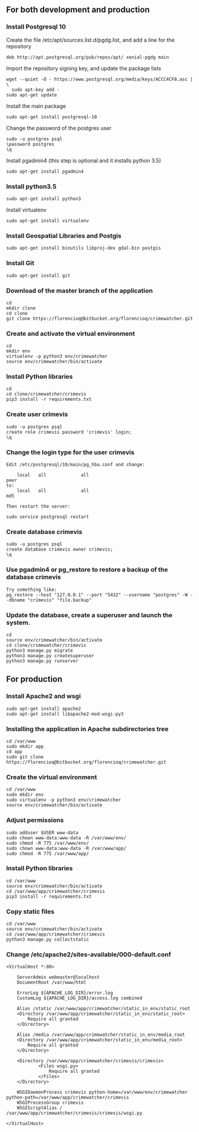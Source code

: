## For both development and production
### Install Postgresql 10

Create the file /etc/apt/sources.list.d/pgdg.list, and add a line for the repository

```
deb http://apt.postgresql.org/pub/repos/apt/ xenial-pgdg main
```

Import the repository signing key, and update the package lists
```
wget --quiet -O - https://www.postgresql.org/media/keys/ACCC4CF8.asc | \
  sudo apt-key add -
sudo apt-get update
```

Install the main package
```
sudo apt-get install postgresql-10
```
Change the password of the postgres user
```
sudo -u postgres psql
\password postgres
\q
```
Install pgadmin4 (this step is optional and it installs python 3.5)
```
sudo apt-get install pgadmin4
```
### Install python3.5
```
sudo apt-get install python3
```
Install virtualenv
```
sudo apt-get install virtualenv
```
### Install Geospatial Libraries and Postgis
```
sudo apt-get install binutils libproj-dev gdal-bin postgis
```
### Install Git
```
sudo apt-get install git
```
### Download of the master branch of the application
```
cd
mkdir clone
cd clone
git clone https://florencioq@bitbucket.org/florencioq/crimewatcher.git
```
### Create and activate the virtual environment
```
cd
mkdir env
virtualenv -p python3 env/crimewatcher
source env/crimewatcher/bin/activate
```
### Install Python libraries
```
cd
cd clone/crimewatcher/crimevis
pip3 install -r requirements.txt
```
### Create user crimevis
```
sudo -u postgres psql
create role crimevis password 'crimevis' login;
\q
```
### Change the login type for the user crimevis
```
Edit /etc/postgresql/10/main/pg_hba.conf and change:

    local   all             all                                     peer
to:
    local   all             all                                     md5

Then restart the server:

sudo service postgresql restart
```
### Create database crimevis
```
sudo -u postgres psql
create database crimevis owner crimevis;
\q
```
### Use pgadmin4 or pg_restore to restore a backup of the database crimevis
```
Try something like:
pg_restore --host "127.0.0.1" --port "5432" --username "postgres" -W --dbname "crimevis" "file.backup"
```
### Update the database, create a superuser and launch the system.
```
cd
source env/crimewatcher/bin/activate
cd clone/crimewatcher/crimevis
python3 manage.py migrate
python3 manage.py createsuperuser
python3 manage.py runserver
```
## For production
### Install Apache2 and wsgi
```
sudo apt-get install apache2
sudo apt-get install libapache2-mod-wsgi-py3 
```
### Installing the application in Apache subdirectories tree
```
cd /var/www
sudo mkdir app
cd app
sudo git clone https://florencioq@bitbucket.org/florencioq/crimewatcher.git
```
### Create the virtual environment
```
cd /var/www
sudo mkdir env
sudo virtualenv -p python3 env/crimewatcher
source env/crimewatcher/bin/activate
```
### Adjust permissions
```
sudo adduser $USER www-data
sudo chown www-data:www-data -R /var/www/env/    
sudo chmod -R 775 /var/www/env/
sudo chown www-data:www-data -R /var/www/app/    
sudo chmod -R 775 /var/www/app/
```
### Install Python libraries
```
cd /var/www
source env/crimewatcher/bin/activate
cd /var/www/app/crimewatcher/crimevis
pip3 install -r requirements.txt
```
### Copy static files
```
cd /var/www
source env/crimewatcher/bin/activate
cd /var/www/app/crimewatcher/crimevis
python3 manage.py collectstatic
```
### Change /etc/apache2/sites-available/000-default.conf
```
<VirtualHost *:80>

	ServerAdmin webmaster@localhost
	DocumentRoot /var/www/html

	ErrorLog ${APACHE_LOG_DIR}/error.log
	CustomLog ${APACHE_LOG_DIR}/access.log combined

	Alias /static /var/www/app/crimewatcher/static_in_env/static_root
	<Directory /var/www/app/crimewatcher/static_in_env/static_root>
   		Require all granted
 	</Directory>

	Alias /media /var/www/app/crimewatcher/static_in_env/media_root
	<Directory /var/www/app/crimewatcher/static_in_env/media_root>
   		Require all granted
	</Directory>

	<Directory /var/www/app/crimewatcher/crimevis/crimevis>
    		<Files wsgi.py>
        		Require all granted
    		</Files>
	</Directory>

	WSGIDaemonProcess crimevis python-home=/var/www/env/crimewatcher python-path=/var/www/app/crimewatcher/crimevis
	WSGIProcessGroup crimevis
	WSGIScriptAlias / /var/www/app/crimewatcher/crimevis/crimevis/wsgi.py

</VirtualHost>
```
